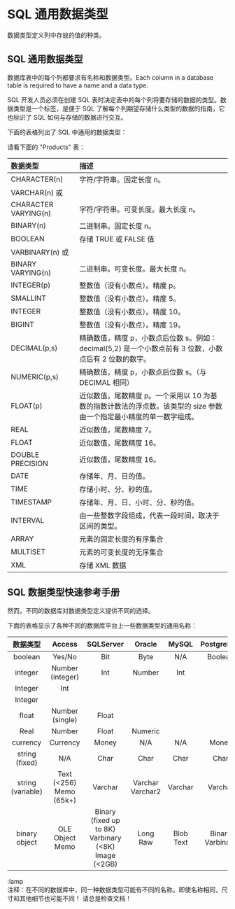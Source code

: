 # SQL 通用数据类型

数据类型定义列中存放的值的种类。

## SQL 通用数据类型

数据库表中的每个列都要求有名称和数据类型。Each column in a database table is required to have a name and a data type.

SQL 开发人员必须在创建 SQL 表时决定表中的每个列将要存储的数据的类型。数据类型是一个标签，是便于 SQL 了解每个列期望存储什么类型的数据的指南，它也标识了 SQL 如何与存储的数据进行交互。

下面的表格列出了 SQL 中通用的数据类型：



请看下面的 "Products" 表：

|数据类型|	描述|
|:----|:-----|
|CHARACTER(n)|	字符/字符串。固定长度 n。|
|VARCHAR(n) 或
CHARACTER VARYING(n)|	字符/字符串。可变长度。最大长度 n。|
|BINARY(n)	|二进制串。固定长度 n。|
|BOOLEAN	|存储 TRUE 或 FALSE 值|
|VARBINARY(n) 或
BINARY VARYING(n)|	二进制串。可变长度。最大长度 n。|
|INTEGER(p)	|整数值（没有小数点）。精度 p。|
|SMALLINT	|整数值（没有小数点）。精度 5。|
|INTEGER	|整数值（没有小数点）。精度 10。|
|BIGINT	    |整数值（没有小数点）。精度 19。|
|DECIMAL(p,s)	|精确数值，精度 p，小数点后位数 s。例如：decimal(5,2) 是一个小数点前有 3 位数，小数点后有 2 位数的数字。|
|NUMERIC(p,s)	|精确数值，精度 p，小数点后位数 s。（与 DECIMAL 相同）|
|FLOAT(p)	|近似数值，尾数精度 p。一个采用以 10 为基数的指数计数法的浮点数。该类型的 size 参数由一个指定最小精度的单一数字组成。|
|REAL	|近似数值，尾数精度 7。|
|FLOAT	|近似数值，尾数精度 16。|
|DOUBLE PRECISION	|近似数值，尾数精度 16。|
|DATE	|存储年、月、日的值。|
|TIME	|存储小时、分、秒的值。|
|TIMESTAMP	|存储年、月、日、小时、分、秒的值。|
|INTERVAL	|由一些整数字段组成，代表一段时间，取决于区间的类型。|
|ARRAY	|元素的固定长度的有序集合|
|MULTISET	|元素的可变长度的无序集合|
|XML	|存储 XML 数据|

## SQL 数据类型快速参考手册
然而，不同的数据库对数据类型定义提供不同的选择。

下面的表格显示了各种不同的数据库平台上一些数据类型的通用名称：

|数据类型	|Access	|SQLServer	|Oracle	|MySQL	|PostgreSQL|
|:-----:|:-----:|:-----:|:-----:|:-----:|:-----:|
|boolean	|Yes/No|	Bit|	Byte	|N/A	|Boolean|
|integer	|Number (integer)	|Int	|Number	|Int
Integer|	Int
Integer|
|float	|Number (single)	|Float
Real	|Number	|Float	|Numeric|
|currency	|Currency	|Money	|N/A	|N/A	|Money|
|string (fixed)	|N/A	|Char	|Char	|Char	|Char|
|string (variable)	|Text (<256) Memo (65k+)|	Varchar	|Varchar Varchar2|	Varchar|	Varchar|
|binary object	|OLE Object Memo	|Binary (fixed up to 8K) Varbinary (<8K) Image (<2GB) |	Long Raw|	Blob Text|	Binary Varbinary|

:lamp	
注释：在不同的数据库中，同一种数据类型可能有不同的名称。即使名称相同，尺寸和其他细节也可能不同！ 请总是检查文档！